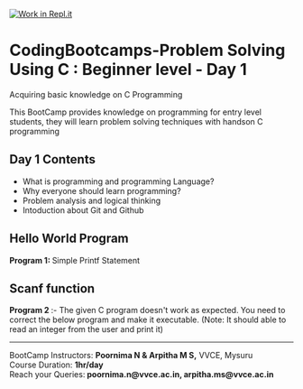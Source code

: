[![Work in Repl.it](https://classroom.github.com/assets/work-in-replit-14baed9a392b3a25080506f3b7b6d57f295ec2978f6f33ec97e36a161684cbe9.svg)](https://classroom.github.com/online_ide?assignment_repo_id=4804079&assignment_repo_type=AssignmentRepo)
# CodingBootcamps-Problem Solving Using C : Beginner level - Day 1
Acquiring basic knowledge on C Programming
<p> This BootCamp provides knowledge on programming for entry level students, they will learn problem solving techniques with handson C programming </p>

<h2> Day 1 Contents </h2>
<ul>
  <li> What is programming and programming Language? </li>
  <li> Why everyone should learn programming? </li>
  <li> Problem analysis and logical thinking </li>
  <li> Intoduction about Git and Github </li>
  </ul>
  <h2>Hello World Program </h2>
  <p><b>  Program 1: </b> Simple Printf Statement </h2>
  <h2> Scanf function </h2>
 <b> Program 2 </b> :- The given C program doesn&#39;t work as expected. You need to correct the below program and make it executable.
 (Note: It should able to read an integer from the user and print it)

  <hr>
  BootCamp Instructors: <b>Poornima N & Arpitha M S,</b> VVCE, Mysuru <br>
  Course Duration: <b>1hr/day</b> <br>
  Reach your Queries:<b> poornima.n@vvce.ac.in, arpitha.ms@vvce.ac.in </b>
  
 
